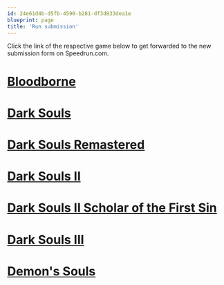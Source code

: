 ```yaml
---
id: 24e61d4b-d5fb-4590-b281-df3d833dea1e
blueprint: page
title: 'Run submission'
---
```

Click the link of the respective game below to get forwarded to the new submission form on Speedrun.com.

# [**Bloodborne**](//speedrun.com/bloodborne/editrun)

# [**Dark Souls**](//speedrun.com/darksouls/editrun)

# [**Dark Souls Remastered**](//speedrun.com/darksoulsremastered/editrun)

# [**Dark Souls II**](//speedrun.com/darksouls2/editrun)

# [**Dark Souls II Scholar of the First Sin**](//speedrun.com/darksouls2sotfs/editrun)

# [**Dark Souls III**](//speedrun.com/darksouls3/editrun)

# [**Demon's Souls**](//speedrun.com/demonssouls/editrun)

